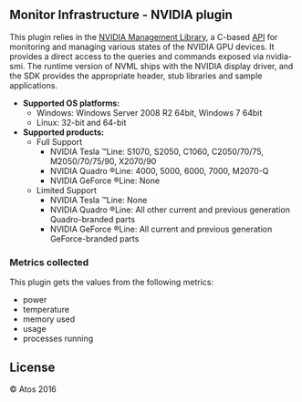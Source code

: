 ## Monitor Infrastructure - NVIDIA plugin

This plugin relies in the [NVIDIA Management Library](https://developer.nvidia.com/nvidia-management-library-nvml), a C-based [API](NVML_API_Reference_Guide.pdf) for monitoring and managing various states of the NVIDIA GPU devices. It provides a direct access to the queries and commands exposed via nvidia-smi. The runtime version of NVML ships with the NVIDIA display driver, and the SDK provides the appropriate header, stub libraries and sample applications.
  * **Supported OS platforms:**
    * Windows: Windows Server 2008 R2 64bit, Windows 7 64bit
    * Linux: 32-bit and 64-bit
  * **Supported products:**
    * Full Support
      * NVIDIA Tesla ™Line: S1070, S2050, C1060, C2050/70/75, M2050/70/75/90, X2070/90
      * NVIDIA Quadro ®Line: 4000, 5000, 6000, 7000, M2070-Q
      * NVIDIA GeForce ®Line: None
    * Limited Support
      * NVIDIA Tesla ™Line: None
      * NVIDIA Quadro ®Line: All other current and previous generation Quadro-branded parts
      * NVIDIA GeForce ®Line: All current and previous generation GeForce-branded parts

### Metrics collected

This plugin gets the values from the following metrics:
- power
- temperature
- memory used
- usage
- processes running


## License

  &copy; Atos 2016
